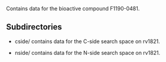 Contains data for the bioactive compound F1190-0481.

## Subdirectories

- cside/ contains data for the C-side search space on rv1821.

- nside/ contains data for the N-side search space on rv1821.

